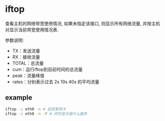 # iftop
查看主机的网络带宽使用情况, 如果未指定该接口, 则显示所有网络流量, 并按主机对显示当前带宽使用情况表.

参数说明:
- TX：发送流量
- RX：接收流量
- TOTAL：总流量
- cum：运行iftop到目前时间的总流量
- peak：流量峰值
- rates：分别表示过去 2s 10s 40s 的平均流量

## example
```bash
iftop -i eth0 -n # 监控某网卡
iftop -i eth0 -n -P # 同时显示是什么服务
```